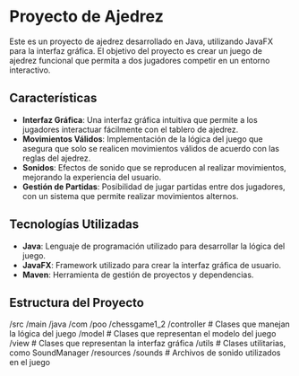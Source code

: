 # Proyecto de Ajedrez

Este es un proyecto de ajedrez desarrollado en Java, utilizando JavaFX para la interfaz gráfica. El objetivo del proyecto es crear un juego de ajedrez funcional que permita a dos jugadores competir en un entorno interactivo.

## Características

- **Interfaz Gráfica**: Una interfaz gráfica intuitiva que permite a los jugadores interactuar fácilmente con el tablero de ajedrez.
- **Movimientos Válidos**: Implementación de la lógica del juego que asegura que solo se realicen movimientos válidos de acuerdo con las reglas del ajedrez.
- **Sonidos**: Efectos de sonido que se reproducen al realizar movimientos, mejorando la experiencia del usuario.
- **Gestión de Partidas**: Posibilidad de jugar partidas entre dos jugadores, con un sistema que permite realizar movimientos alternos.

## Tecnologías Utilizadas

- **Java**: Lenguaje de programación utilizado para desarrollar la lógica del juego.
- **JavaFX**: Framework utilizado para crear la interfaz gráfica de usuario.
- **Maven**: Herramienta de gestión de proyectos y dependencias.

## Estructura del Proyecto
/src /main /java /com /poo /chessgame1_2 /controller # Clases que manejan la lógica del juego /model # Clases que representan el modelo del juego /view # Clases que representan la interfaz gráfica /utils # Clases utilitarias, como SoundManager /resources /sounds # Archivos de sonido utilizados en el juego
